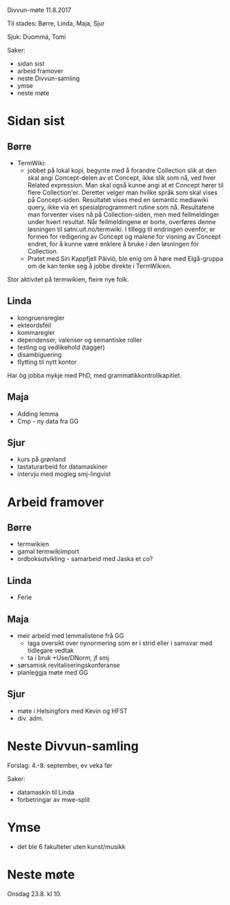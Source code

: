 Divvun-møte 11.8.2017

Til stades: Børre, Linda, Maja, Sjur

Sjuk: Duommá, Tomi

Saker:
* sidan sist
* arbeid framover
* neste Divvun-samling
* ymse
* neste møte

# Sidan sist

## Børre
* TermWiki:
    - jobbet på lokal kopi, begynte med å forandre Collection slik at den skal angi
   Concept-delen av et Concept, ikke slik som nå, ved hver Related expression.
   Man skal også kunne angi at et Concept hører til flere Collection'er.
   Deretter velger man hvilke språk som skal vises på Concept-siden. Resultatet
   vises med en semantic mediawiki query, ikke via en spesialprogrammert rutine
   som nå. Resultatene man forventer vises nå på Collection-siden, men med
   feilmeldinger under hvert resultat. Når feilmeldingene er borte, overføres
   denne løsningen til satni.uit.no/termwiki.
   I tillegg til endringen ovenfor, er formen for redigering av Concept og
   malene for visning av Concept endret, for å kunne være enklere å bruke i den
   løsningen for Collection.
    - Pratet med Siri Kappfjell Päiviö, ble enig om å høre med Elgå-gruppa om de
   kan tenke seg å jobbe direkte i TermWikien.

Stor aktivitet på termwikien, fleire nye folk.

## Linda
* kongruensregler
* ekteordsfeil
* kommaregler
* dependenser, valenser og semantiske roller
* testing og vedlikehold (tagger)
* disambiguering
* flytting til nytt kontor

Har òg jobba mykje med PhD, med grammatikkontrollkapitlet.

## Maja
* Adding lemma
* Cmp - ny data fra GG

## Sjur
* kurs på grønland
* tastaturarbeid for datamaskiner
* intervju med mogleg smj-lingvist

# Arbeid framover

## Børre
* termwikien
* gamal termwikiimport
* ordboksutvikling - samarbeid med Jaska et co?

## Linda
* Ferie

## Maja
* meir arbeid med lemmalistene frå GG
    - laga oversikt over nynormering som er i strid eller i samsvar med tidlegare
   vedtak
    - ta i bruk +Use/DNorm, jf smj
* sørsamisk revitaliseringskonferanse
* planleggja møte med GG

## Sjur
* møte i Helsingfors med Kevin og HFST
* div. adm.

# Neste Divvun-samling

Forslag: 4.-8. september, ev veka før

Saker:
* datamaskin til Linda
* forbetringar av mwe-split

# Ymse
* det ble 6 fakulteter uten kunst/musikk

# Neste møte
Onsdag 23.8. kl 10.
